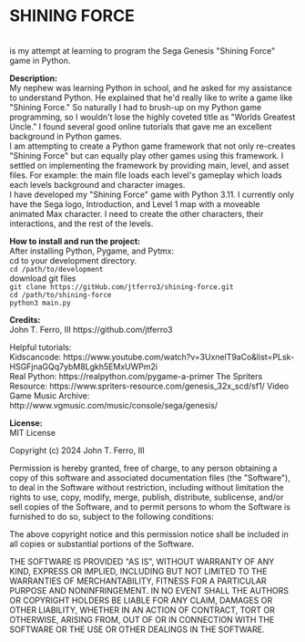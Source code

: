 <p><h1>SHINING FORCE</h1></br>
is my attempt at learning to program the Sega Genesis "Shining Force" game in Python.</p>

<p><b>Description:</b></br>
My nephew was learning Python in school, and he asked for my assistance to understand Python. He explained that he'd really like to write a game like "Shining Force." So naturally I had to brush-up on my Python game programming, so I wouldn't lose the highly coveted title as "Worlds Greatest Uncle." I found several good online tutorials that gave me an excellent background in Python games.</br>
I am attempting to create a Python game framework that not only re-creates "Shining Force" but can equally play other games using this framework. I settled on implementing the framework by providing main, level, and asset files. For example: the main file loads each level's gameplay which loads each levels background and character images.</br>
I have developed my "Shining Force" game with Python 3.11. I currently only have the Sega logo, Introduction, and Level 1 map with a moveable animated Max character. I need to create the other characters, their interactions, and the rest of the levels.</p>

<p><b>How to install and run the project:</b></br>
After installing Python, Pygame, and Pytmx:</br>
cd to your development directory.</br>
<code>cd /path/to/development</code></br>
download git files</br>
<code>git clone https://gitHub.com/jtferro3/shining-force.git</code></br>
<code>cd /path/to/shining-force</code></br>
<code>python3 main.py</code></br>

<p><b>Credits:</b></br>
John T. Ferro, III https://github.com/jtferro3</p>

<p>Helpful tutorials:</br>
Kidscancode: https://www.youtube.com/watch?v=3UxnelT9aCo&list=PLsk-HSGFjnaGQq7ybM8Lgkh5EMxUWPm2i</br>
Real Python: https://realpython.com/pygame-a-primer
The Spriters Resource: https://www.spriters-resource.com/genesis_32x_scd/sf1/
Video Game Music Archive: http://www.vgmusic.com/music/console/sega/genesis/</p>

<p><b>License:</b></br>
MIT License</p>

<p>Copyright (c) 2024 John T. Ferro, III</p>

<p>Permission is hereby granted, free of charge, to any person obtaining a copy
of this software and associated documentation files (the "Software"), to deal
in the Software without restriction, including without limitation the rights
to use, copy, modify, merge, publish, distribute, sublicense, and/or sell
copies of the Software, and to permit persons to whom the Software is
furnished to do so, subject to the following conditions:</p>

<p>The above copyright notice and this permission notice shall be included in all
copies or substantial portions of the Software.</p>

<p>THE SOFTWARE IS PROVIDED "AS IS", WITHOUT WARRANTY OF ANY KIND, EXPRESS OR
IMPLIED, INCLUDING BUT NOT LIMITED TO THE WARRANTIES OF MERCHANTABILITY,
FITNESS FOR A PARTICULAR PURPOSE AND NONINFRINGEMENT. IN NO EVENT SHALL THE
AUTHORS OR COPYRIGHT HOLDERS BE LIABLE FOR ANY CLAIM, DAMAGES OR OTHER
LIABILITY, WHETHER IN AN ACTION OF CONTRACT, TORT OR OTHERWISE, ARISING FROM,
OUT OF OR IN CONNECTION WITH THE SOFTWARE OR THE USE OR OTHER DEALINGS IN THE
SOFTWARE.</p>
